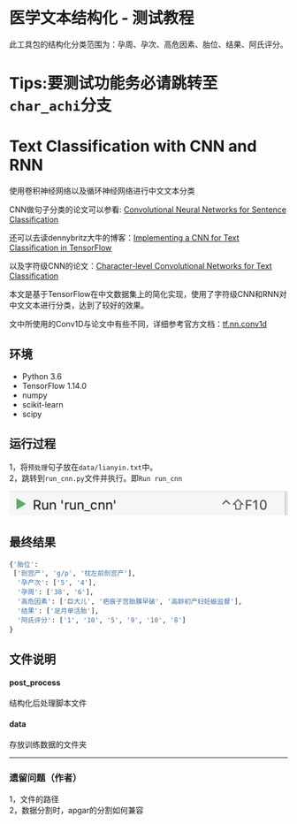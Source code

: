 
# 医学文本结构化  - 测试教程
此工具包的结构化分类范围为：孕周、孕次、高危因素、胎位、结果、阿氏评分。

# Tips:要测试功能务必请跳转至`char_achi`分支


# Text Classification with CNN and RNN

使用卷积神经网络以及循环神经网络进行中文文本分类

CNN做句子分类的论文可以参看: [Convolutional Neural Networks for Sentence Classification](https://arxiv.org/abs/1408.5882)

还可以去读dennybritz大牛的博客：[Implementing a CNN for Text Classification in TensorFlow](http://www.wildml.com/2015/12/implementing-a-cnn-for-text-classification-in-tensorflow/)

以及字符级CNN的论文：[Character-level Convolutional Networks for Text Classification](https://arxiv.org/abs/1509.01626)

本文是基于TensorFlow在中文数据集上的简化实现，使用了字符级CNN和RNN对中文文本进行分类，达到了较好的效果。

文中所使用的Conv1D与论文中有些不同，详细参考官方文档：[tf.nn.conv1d](https://www.tensorflow.org/api_docs/python/tf/nn/conv1d)


## 环境

- Python 3.6
- TensorFlow 1.14.0
- numpy
- scikit-learn
- scipy

## 运行过程
1，将`预处理`句子放在`data/lianyin.txt`中。  
2，跳转到`run_cnn.py`文件并执行。即`Run run_cnn`   

![images/jiaocheng1.png](images/jiaocheng1.png)

## 最终结果
```python
{'胎位':
 ['剖宫产', 'g/p', '枕左前剖宫产'],
  '孕产次': ['5', '4'],
  '孕周': ['38', '6'],
  '高危因素': ['巨大儿', '疤痕子宫胎膜早破', '高龄初产妇妊娠监督'], 
  '结果': ['足月单活胎'], 
  '阿氏评分': ['1', '10', '5', '9', '10', '8']
}
```

## 文件说明
#### post_process
结构化后处理脚本文件
#### data
存放训练数据的文件夹

---
### 遗留问题（作者）
1，文件的路径  
2，数据分割时，apgar的分割如何兼容
